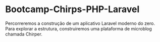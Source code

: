 # Bootcamp-Chirps-PHP-Laravel
 Percorreremos a construção de um aplicativo Laravel moderno do zero. Para explorar a estrutura, construiremos uma plataforma de microblog chamada Chirper.
